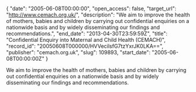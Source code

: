 {
  "date": "2005-06-08T00:00:00", 
  "open_access": false, 
  "target_url": "http://www.cemach.org.uk/", 
  "description": "We aim to improve the health of mothers, babies and children by carrying out confidential enquiries on a nationwide basis and by widely disseminating our findings and recommendations.", 
  "end_date": "2013-04-30T23:59:59Z", 
  "title": "Confidential Enquiry into Maternal and Child Health (CEMACH)", 
  "record_id": "20050608T000000/HVVecilsfG7tzYxrJK0LKA==", 
  "publisher": "cemach.org.uk", 
  "slug": 109893, 
  "start_date": "2005-06-08T00:00:00Z"
}

We aim to improve the health of mothers, babies and children by carrying out confidential enquiries on a nationwide basis and by widely disseminating our findings and recommendations.